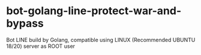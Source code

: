 # bot-golang-line-protect-war-and-bypass
Bot LINE build by Golang, compatible using LINUX (Recommended UBUNTU 18/20) server as ROOT user
